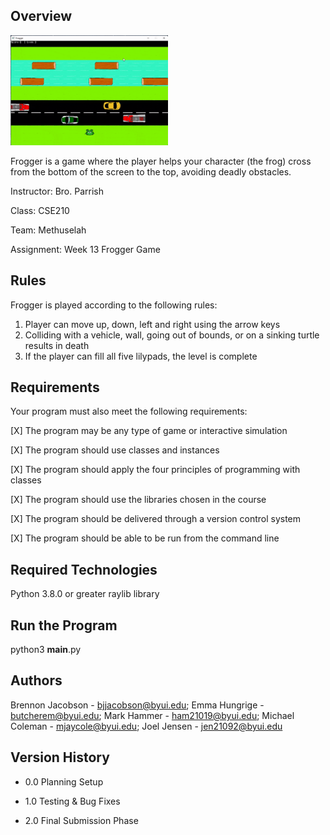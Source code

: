 ## Overview

<img src="frogger_gif.gif" width="50%">

Frogger is a game where the player helps your character (the frog) cross from the bottom of the screen to the top, avoiding deadly obstacles.

Instructor: Bro. Parrish

Class: CSE210

Team: Methuselah

Assignment: Week 13 Frogger Game

## Rules
Frogger is played according to the following rules:

1. Player can move up, down, left and right using the arrow keys
2. Colliding with a vehicle, wall, going out of bounds, or on a sinking turtle results in death
3. If the player can fill all five lilypads, the level is complete

## Requirements
Your program must also meet the following requirements:

[X] The program may be any type of game or interactive simulation

[X] The program should use classes and instances

[X] The program should apply the four principles of programming with classes

[X] The program should use the libraries chosen in the course

[X] The program should be delivered through a version control system

[X] The program should be able to be run from the command line

## Required Technologies
Python 3.8.0 or greater
raylib library

## Run the Program
python3 __main__.py

## Authors
Brennon Jacobson - bjjacobson@byui.edu; Emma Hungrige - butcherem@byui.edu; Mark Hammer - 
ham21019@byui.edu; Michael Coleman - mjaycole@byui.edu; Joel Jensen - jen21092@byui.edu

## Version History
* 0.0
  Planning Setup
  
* 1.0
  Testing & Bug Fixes
  
* 2.0
  Final Submission Phase
